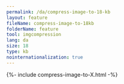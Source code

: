 ```yaml
---
permalink: /da/compress-image-to-18-kb
layout: feature
fileName: compress-image-to-18kb
folderName: feature
tool: imgcompression
lang: da
size: 18
type: kb
nointernationalization: true
---
```

{%- include compress-image-to-X.html -%}       
